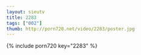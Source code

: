 ```yaml
--- 
layout: sieutv
title: 2283
tags: ["002"]
thumb: http://porn720.net/video/2283/poster.jpg
---
```

{% include porn720 key="2283" %} 
